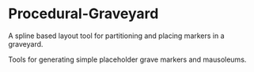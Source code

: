 # Procedural-Graveyard

A spline based layout tool for partitioning and placing markers in a graveyard.

Tools for generating simple placeholder grave markers and mausoleums.